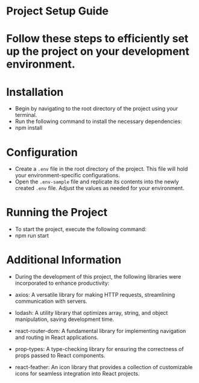 # Project Setup Guide
# Follow these steps to efficiently set up the project on your development environment.


# Installation

- Begin by navigating to the root directory of the project using your terminal.
- Run the following command to install the necessary dependencies:
- npm install

# Configuration

- Create a `.env` file in the root directory of the project. This file will hold your environment-specific configurations.
- Open the `.env-sample` file and replicate its contents into the newly created `.env` file. Adjust the values as needed for your environment.

# Running the Project

- To start the project, execute the following command:
- npm run start

# Additional Information

- During the development of this project, the following libraries were incorporated to enhance productivity:

- axios: A versatile library for making HTTP requests, streamlining communication with servers.
- lodash: A utility library that optimizes array, string, and object manipulation, saving development time.
- react-router-dom: A fundamental library for implementing navigation and routing in React applications.
- prop-types: A type-checking library for ensuring the correctness of props passed to React components.
- react-feather: An icon library that provides a collection of customizable icons for seamless integration into React projects.
